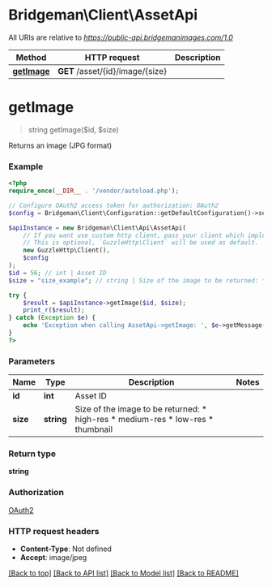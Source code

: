 # Bridgeman\Client\AssetApi

All URIs are relative to *https://public-api.bridgemanimages.com/1.0*

Method | HTTP request | Description
------------- | ------------- | -------------
[**getImage**](AssetApi.md#getimage) | **GET** /asset/{id}/image/{size} | 

# **getImage**
> string getImage($id, $size)



Returns an image (JPG format)

### Example
```php
<?php
require_once(__DIR__ . '/vendor/autoload.php');

// Configure OAuth2 access token for authorization: OAuth2
$config = Bridgeman\Client\Configuration::getDefaultConfiguration()->setAccessToken('YOUR_ACCESS_TOKEN');

$apiInstance = new Bridgeman\Client\Api\AssetApi(
    // If you want use custom http client, pass your client which implements `GuzzleHttp\ClientInterface`.
    // This is optional, `GuzzleHttp\Client` will be used as default.
    new GuzzleHttp\Client(),
    $config
);
$id = 56; // int | Asset ID
$size = "size_example"; // string | Size of the image to be returned: * high-res * medium-res * low-res * thumbnail

try {
    $result = $apiInstance->getImage($id, $size);
    print_r($result);
} catch (Exception $e) {
    echo 'Exception when calling AssetApi->getImage: ', $e->getMessage(), PHP_EOL;
}
?>
```

### Parameters

Name | Type | Description  | Notes
------------- | ------------- | ------------- | -------------
 **id** | **int**| Asset ID |
 **size** | **string**| Size of the image to be returned: * high-res * medium-res * low-res * thumbnail |

### Return type

**string**

### Authorization

[OAuth2](../../README.md#OAuth2)

### HTTP request headers

 - **Content-Type**: Not defined
 - **Accept**: image/jpeg

[[Back to top]](#) [[Back to API list]](../../README.md#documentation-for-api-endpoints) [[Back to Model list]](../../README.md#documentation-for-models) [[Back to README]](../../README.md)

